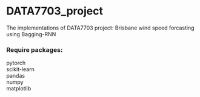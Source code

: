 # DATA7703_project
The implementations of DATA7703 project: Brisbane wind speed forcasting using Bagging-RNN

### Require packages: 
pytorch <br>
scikit-learn <br>
pandas <br>
numpy <br>
matplotlib
